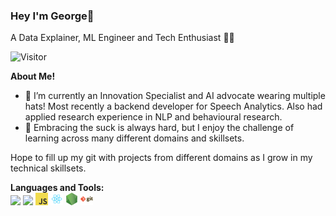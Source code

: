 ### Hey I'm George👋

A Data Explainer, ML Engineer and Tech Enthusiast 🐱‍🏍

![Visitor](https://visitor-badge.laobi.icu/badge?page_id=YZLoh.YZLoh)


**About Me!** 
- 🔭 I’m currently an Innovation Specialist and AI advocate wearing multiple hats! Most recently a backend developer for Speech Analytics. Also had applied research experience in NLP and behavioural research.
- 🌱 Embracing the suck is always hard, but I enjoy the challenge of learning across many different domains and skillsets.

Hope to fill up my git with projects from different domains as I grow in my technical skillsets. 

**Languages and Tools:**  
<code><img height="20" src="https://user-images.githubusercontent.com/16683726/215260015-2e02eee6-cfeb-43d4-b146-f6e39c800044.svg"></code>
<code><img height="20" src="https://user-images.githubusercontent.com/16683726/215259919-e668912d-272b-496f-9a5c-129ede27e657.png"></code>
<code><img height="20" src="https://raw.githubusercontent.com/github/explore/80688e429a7d4ef2fca1e82350fe8e3517d3494d/topics/javascript/javascript.png"></code>
<code><img height="20" src="https://raw.githubusercontent.com/github/explore/80688e429a7d4ef2fca1e82350fe8e3517d3494d/topics/react/react.png"></code>
<code><img height="20" src="https://raw.githubusercontent.com/github/explore/80688e429a7d4ef2fca1e82350fe8e3517d3494d/topics/nodejs/nodejs.png"></code>
<code><img height="20" src="https://raw.githubusercontent.com/github/explore/80688e429a7d4ef2fca1e82350fe8e3517d3494d/topics/git/git.png"></code>

<!--
**YZLoh/YZLoh** is a ✨ _special_ ✨ repository because its `README.md` (this file) appears on your GitHub profile.

Here are some ideas to get you started:

- 🔭 I’m currently working on building my Portifolio with websites
- 🌱 I’m currently learning Rust, and a bunch of DE/MLE tooling.
- 💬 Ask me about ...
- 📫 How to reach me: <a href="https://www.linkedin.com/in/ying-zhe-george-loh-17756a95">LinkedIn</a>
- ⚡ Fun fact: ...
-->
